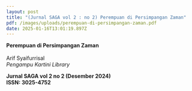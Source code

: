 ```yaml
---
layout: post
title: "(Jurnal SAGA vol 2 : no 2) Perempuan di Persimpangan Zaman"
pdf: /images/uploads/perempuan-di-persimpangan-zaman.pdf
date: 2025-01-16T13:01:19.897Z
---
```

**Perempuan di Persimpangan Zaman**\
\
Arif Syaifurrisal\
*Pengampu Kartini Library*

**Jurnal SAGA vol 2 no 2 (Desember 2024)**\
**ISSN: 3025-4752**